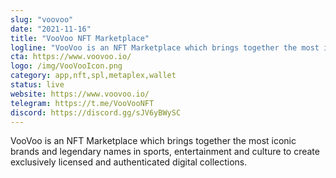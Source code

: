 ```yaml
---
slug: "voovoo"
date: "2021-11-16"
title: "VooVoo NFT Marketplace"
logline: "VooVoo is an NFT Marketplace which brings together the most iconic brands and legendary names in sports, entertainment and culture to create exclusively licensed and authenticated digital collections."
cta: https://www.voovoo.io/
logo: /img/VooVooIcon.png
category: app,nft,spl,metaplex,wallet
status: live
website: https://www.voovoo.io/
telegram: https://t.me/VooVooNFT
discord: https://discord.gg/sJV6yBWySC
---
```


VooVoo is an NFT Marketplace which brings together the most iconic brands and legendary names in sports, entertainment and culture to create exclusively licensed and authenticated digital collections.
